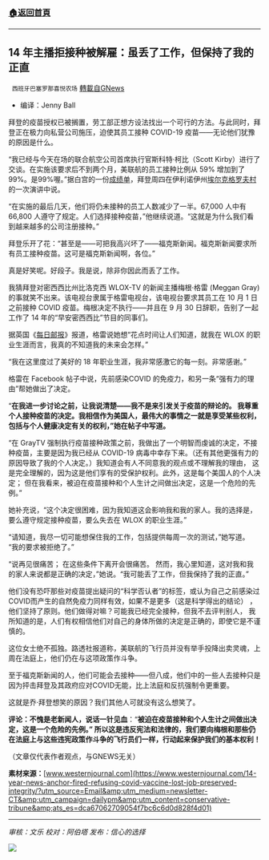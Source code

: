 ###  [:house:返回首頁](https://github.com/ourhimalayas/txt)
---


## 14 年主播拒接种被解雇：虽丢了工作，但保持了我的正直
` 西班牙巴塞罗那喜悦农场` [轉載自GNews](https://gnews.org/zh-hans/1590928/)

- 编译：Jenny Ball


拜登的疫苗授权已被搁置，劳工部正想方设法找出一个可行的方法。与此同时，拜登正在极力向私营公司施压，迫使其员工接种 COVID-19 疫苗——无论他们犹豫的原因是什么。

“我已经与今天在场的联合航空公司首席执行官斯科特·柯比（Scott Kirby）进行了交谈。在实施该要求后不到两个月，美联航的员工接种比例从 59% 增加到了99%。是99%喔。”据白宫的一份[成绩单](https://www.whitehouse.gov/briefing-room/speeches-remarks/2021/10/07/remarks-by-president-biden-on-the-importance-of-covid-19-vaccine-requirements/)，拜登周四在伊利诺伊州[埃尔克格罗夫村](https://www.westernjournal.com/watch-trump-supporters-take-streets-give-biden-brutal-welcome-chicago/?ff_source=Email&amp;ff_medium=newsletter-CT&amp;ff_campaign=dailypm&amp;ff_content=conservative-tribune)的一次演讲中说。

“在实施的最后几天，他们将仍未接种的员工人数减少了一半。67,000 人中有 66,800 人遵守了规定。人们选择接种疫苗，”他继续说道。“这就是为什么我们看到越来越多的公司注册接种。”

拜登乐开了花：“甚至是——可把我高兴坏了——福克斯新闻。福克斯新闻要求所有员工接种疫苗。这可是福克斯新闻啊，各位。”

真是好笑呢。好段子。我是说，除非你因此而丢了工作。

我猜拜登对密西西比州比洛克西 WLOX-TV 的新闻主播梅根·格雷 (Meggan Gray) 的事就笑不出来。该电视台隶属于格雷电视台，该电视台要求其员工在 10 月 1 日之前接种 COVID 疫苗。梅根决定不执行——并且在 9 月 30 日辞职，告别了一起工作了 14 年的“早安密西西比”节目的同事们。

据英国《[每日邮报](https://www.dailymail.co.uk/news/article-10068925/News-anchor-booted-air-fired-refused-COVID-19-vaccine.html)》报道，格雷说她想“花点时间让人们知道，就我在 WLOX 的职业生涯而言，我真的不知道我的未来会怎样。”

“我在这里度过了美好的 18 年职业生涯，我非常感激它的每一刻。非常感谢。”

格雷在 Facebook 帖子中说，先前感染COVID 的免疫力，和另一条“强有力的理由”帮她做出了决定。

“**在我进一步讨论之前，让我说清楚——我不是来引发关于疫苗的辩论的。 我尊重个人接种疫苗的决定。我相信作为美国人，最伟大的事情之一就是享受某些权利，包括与个人健康决定有关的权利，”她在帖子中写道。**

“在 GrayTV 强制执行疫苗接种政策之前，我做出了一个明智而虔诚的决定，不接种疫苗，主要是因为我已经从 COVID-19 病毒中幸存下来。（还有其他更强有力的原因导致了我的个人决定。）我知道会有人不同意我的观点或不理解我的理由， 这是完全理解的，因为这是他们享有的受保护权利。此外，这是每个美国人的个人决定； 但在我看来，被迫在疫苗接种和个人生计之间做出决定，这是一个危险的先例。”

她补充说，“这个决定很困难，因为我知道这会影响我和我的家人。我的选择是，要么遵守规定接种疫苗，要么失去在 WLOX 的职业生涯。”

“请知道，我尽一切可能想保住我的工作，包括提供每周一次的测试，”她写道。 “我的要求被拒绝了。”

“说再见很痛苦； 在这些条件下离开会很痛苦。 然而，我心里知道，这对我和我的家人来说都是正确的决定，”她说。“我可能丢了工作，但我保持了我的正直。”

他们没有恐吓那些对疫苗提出疑问的“科学否认者”的标签，或认为自己之前感染过COVID而产生的自然免疫力同样有效，如果不是更多（这是科学得出的结论） ，他们坚持了原则。他们做得对嘛？可能我已经完全接种，但我不去评判别人， 我所知道的是，人们有权相信他们对自己的身体所做的决定是正确的，即使它是不谨慎的。

这位女士绝不孤独。路透社报道称，美联航的飞行员并没有举手投降出卖灵魂，上周在法庭上，他们仍在与这项政策作斗争。

至于福克斯新闻的人，他们可能会去接种——但八成，他们中的一些人去接种只是因为抨击拜登及其政府应对COVID无能，比上法庭和反抗强制令更重要。

这就是乔·拜登想笑的原因？我们其他人可就没有这么想笑了。

**评论：不愧是老新闻人，说话一针见血**：“**被迫在疫苗接种和个人生计之间做出决定，这是一个危险的先例。” 所以这是违反宪法和法律的，我们要向梅根和那些仍在法庭上与这些违宪政策作斗争的飞行员们一样，行动起来保护我们的基本权利！**

（文章仅代表作者观点，与GNEWS无关）

**素材来源：**[www.westernjournal.com](https://www.westernjournal.com/14-year-news-anchor-fired-refusing-covid-vaccine-lost-job-preserved-integrity/?utm_source=Email&amp;utm_medium=newsletter-CT&amp;utm_campaign=dailypm&amp;utm_content=conservative-tribune&amp;ats_es=dca67062709054f7bc6c6d0d828f4d01)

* * *

*审核：文乐
校对：阿伯塔
发布：信心的选择*

![](https://assets.gnews.org/wp-content/uploads/2021/10/GNEWS_CH.-1-1.jpeg)
